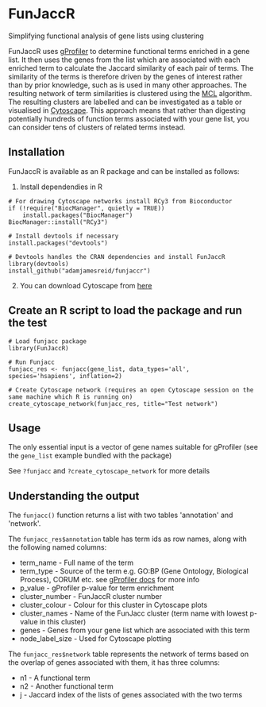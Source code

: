 # FunJaccR
Simplifying functional analysis of gene lists using clustering

FunJaccR uses [gProfiler](https://doi.org/10.1093/nar/gkad347) to determine functional terms enriched in a gene list. It then uses the genes from the list which are associated with each enriched term to 
calculate the Jaccard similarity of each pair of terms. The similarity of the terms is therefore driven by the genes of interest rather than by prior knowledge, such as is used in many other approaches.
The resulting network of term similarities is clustered using the [MCL](https://doi.org/10.1093/nar/30.7.1575) algorithm. The resulting clusters are labelled and can be investigated as a table or visualised in [Cytoscape](https://doi.org/10.1101/gr.1239303). 
This approach means that rather than digesting potentially hundreds of function terms associated with your gene list, you can consider tens of clusters of related terms instead.

## Installation

FunJaccR is available as an R package and can be installed as follows:

1. Install dependendies in R

```
# For drawing Cytoscape networks install RCy3 from Bioconductor
if (!require("BiocManager", quietly = TRUE))
    install.packages("BiocManager")
BiocManager::install("RCy3")

# Install devtools if necessary
install.packages("devtools")

# Devtools handles the CRAN dependencies and install FunJaccR
library(devtools)
install_github("adamjamesreid/funjaccr")
```

2. You can download Cytoscape from [here](https://cytoscape.org/download.html)

## Create an R script to load the package and run the test

```
# Load funjacc package
library(FunJaccR)

# Run Funjacc
funjacc_res <- funjacc(gene_list, data_types='all', species='hsapiens', inflation=2)

# Create Cytoscape network (requires an open Cytoscape session on the same machine which R is running on)
create_cytoscape_network(funjacc_res, title="Test network")
```

## Usage

The only essential input is a vector of gene names suitable for gProfiler (see the `gene_list` example bundled with the package)

See `?funjacc` and `?create_cytoscape_network` for more details

## Understanding the output

The `funjacc()` function returns a list with two tables 'annotation' and 'network'.

The `funjacc_res$annotation` table has term ids as row names, along with the following named columns:

* term_name - Full name of the term
* term_type - Source of the term e.g. GO:BP (Gene Ontology, Biological Process), CORUM etc. see [gProfiler docs](https://biit.cs.ut.ee/gprofiler/page/docs) for more info
* p_value - gProfiler p-value for term enrichment 
* cluster_number - FunJaccR cluster number
* cluster_colour - Colour for this cluster in Cytoscape plots
* cluster_names - Name of the FunJacc cluster (term name with lowest p-value in this cluster)
* genes - Genes from your gene list which are associated with this term
* node_label_size - Used for Cytoscape plotting

The `funjacc_res$network` table represents the network of terms based on the overlap of genes associated with them, it has three columns:

* n1 - A functional term
* n2 - Another functional term
* j - Jaccard index of the lists of genes associated with the two terms

